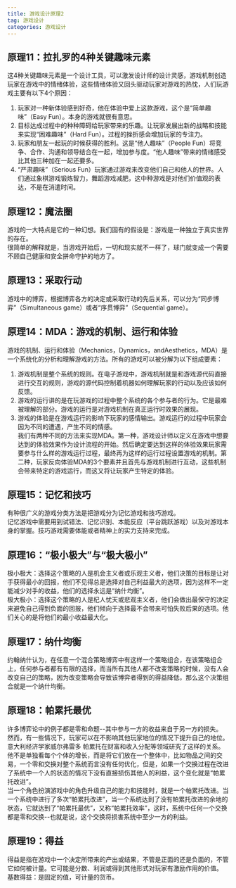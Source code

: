 ```yaml
---
title: 游戏设计原理2
tag: 游戏设计
categories: 游戏设计
---
```

## 原理11：拉扎罗的4种关键趣味元素
这4种关键趣味元素是一个设计工具，可以激发设计师的设计灵感，游戏机制创造玩家在游戏中的情绪体验，这些情绪体验又回头驱动玩家对游戏的热忱，人们玩游戏主要有以下4个原因：  
1. 玩家对一种新体验感到好奇，他在体验中爱上这款游戏，这个是“简单趣味”（Easy Fun）。本身的游戏就很有意思。   
2. 目标达成过程中的种种障碍给玩家带来的乐趣。让玩家发展出新的战略和技能来实现“困难趣味”（Hard Fun）。过程的挫折感会增加玩家的专注力。  
3. 玩家和朋友一起玩的时候获得的胜利。这是“他人趣味”（People Fun）将竞争、合作、沟通和领导结合在一起，增加参与度。“他人趣味”带来的情绪感受比其他三种加在一起还要多。  
4. “严肃趣味”（Serious Fun）玩家通过游戏来改变他们自己和他人的世界。人们通过象棋游戏锻炼智力，舞蹈游戏减肥，这中种游戏是对他们价值观的表达，不是在消遣时间。  

## 原理12：魔法圈
游戏的一大特点是它的一种幻想。我们固有的假设是：游戏是一种独立于真实世界的存在。  
很简单的解释就是，当游戏开始后，一切和现实就不一样了，球门就变成一个需要不顾自己健康和安全拼命守护的地方了。

## 原理13：采取行动
游戏中的博弈，根据博弈各方的决定或采取行动的先后关系，可以分为“同步博弈”（Simultaneous game）或者“序贯博弈”（Sequential game）。

## 原理14：MDA：游戏的机制、运行和体验
游戏的机制、运行和体验（Mechanics，Dynamics，andAesthetics，MDA）是一个系统化的分析和理解游戏的方法。所有的游戏可以被分解为以下组成要素：  
1. 游戏机制是整个系统的规则。在电子游戏中，游戏机制就是和游戏源代码直接进行交互的规则，游戏的源代码控制着机器如何理解玩家的行动以及应该如何反馈。  
2. 游戏的运行讲的是在玩游戏的过程中整个系统的各个参与者的行为。它是最难被理解的部分。游戏的运行是对游戏机制在真正运行时效果的展现。  
3. 游戏的体验是在游戏运行的影响下玩家的感情输出。游戏运行的过程中玩家会因为不同的遭遇，产生不同的情感。  
我们有两种不同的方法来实现MDA。第一种，游戏设计师以定义在游戏中想要达到的体验效果作为设计流程的开始。然后确定要达到这样的体验效果玩家需要参与什么样的游戏运行过程，最终再为这样的运行过程设置游戏的机制。第二种，玩家反向体验MDA的3个要素并且首先与游戏机制进行互动，这些机制会带来特定的游戏运行，而这又将让玩家产生特定的体验。

## 原理15：记忆和技巧
有种很广义的游戏分类方法是把游戏分为记忆游戏和技巧游戏。  
记忆游戏中需要用到试错法、记忆识别、本能反应（平台跳跃游戏）以及对游戏本身的掌握。技巧游戏需要体能或者精神上的实力支持来完成。   

## 原理16：“极小极大”与“极大极小”
极小极大：选择这个策略的人是机会主义者或乐观主义者，他们决策的目标是让对手获得最小的回报，他们不见得总是选择对自己利益最大的选项，因为这样不一定能减少对手的收益，他们的选择永远是“纳什均衡”。  
极大极小：选择这个策略的人是杞人忧天或悲观主义者，他们会做出最保守的决定来避免自己得到负面的回报，他们倾向于选择最不会带来可怕失败后果的选项。他们关心的是将他们的最小收益最大化。

## 原理17：纳什均衡
约翰纳什认为，在任意一个混合策略博弈中有这样一个策略组合，在该策略组合上，任何参与者都有有限的选择，而当所有其他人都不改变策略的时候，没有人会改变自己的策略，因为改变策略会导致该博弈者得到的得益降低，那么这个决策组合就是一个纳什均衡。

## 原理18：帕累托最优
许多博弈论中的例子都是零和命题--其中参与一方的收益来自于另一方的损失。  
然而，有一些情况下，玩家可以在不影响其他玩家地位的情况下提升自己的地位。意大利经济学家威尔弗雷多 帕累托在财富和收入分配等领域研究了这样的关系。他不是单独看每个个体的增长，而是将它们放在一个整体中，比如物品之间的交易，一个零和交换对整个系统而言没有任何优化，但是，如果一个交换过程在改进了系统中一个人的状态的情况下没有直接损伤其他人的利益，这个变化就是“帕累托改进”。  
当一个角色扮演游戏中的角色升级自己的能力和技能时，就是一个帕累托改进。当一个系统中进行了多次“帕累托改进”，当一个系统达到了没有帕累托改进的余地的状态，它就达到了“帕累托最优”，又称“帕累托效率”，这时，系统中任何一个交换都是零和交换--也就是说，这个交换将损害系统中至少一方的利益。

## 原理19：得益
得益是指在游戏中一个决定所带来的产出或结果，不管是正面的还是负面的，不管它如何被计量。它可能是分数、利润或得到其他形式对玩家有激励作用的价值。  
基数得益：是固定的值，可计量的货币。
